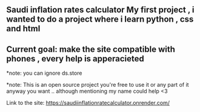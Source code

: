 Saudi inflation rates calculator
My first project , i wanted to do a project where i learn python , css and html 
--
Current goal: make the site compatible with phones , every help is apperacieted 
--
*note: you can ignore ds.store

*note: This is an open source project you're free to use it or any part of it anyway you want .. although mentioning my name could help <3

Link to the site: https://saudiinflationratecalculator.onrender.com/
